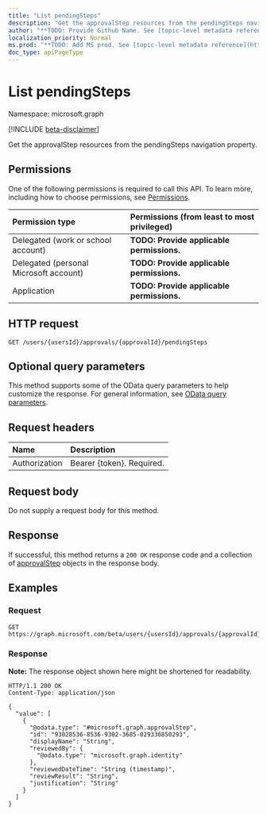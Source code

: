 ```yaml
---
title: "List pendingSteps"
description: "Get the approvalStep resources from the pendingSteps navigation property."
author: "**TODO: Provide Github Name. See [topic-level metadata reference](https://msgo.azurewebsites.net/add/document/guidelines/metadata.html#topic-level-metadata)**"
localization_priority: Normal
ms.prod: "**TODO: Add MS prod. See [topic-level metadata reference](https://msgo.azurewebsites.net/add/document/guidelines/metadata.html#topic-level-metadata)**"
doc_type: apiPageType
---
```


# List pendingSteps
Namespace: microsoft.graph

[!INCLUDE [beta-disclaimer](../../includes/beta-disclaimer.md)]

Get the approvalStep resources from the pendingSteps navigation property.

## Permissions
One of the following permissions is required to call this API. To learn more, including how to choose permissions, see [Permissions](/graph/permissions-reference).

|Permission type|Permissions (from least to most privileged)|
|:---|:---|
|Delegated (work or school account)|**TODO: Provide applicable permissions.**|
|Delegated (personal Microsoft account)|**TODO: Provide applicable permissions.**|
|Application|**TODO: Provide applicable permissions.**|

## HTTP request

<!-- {
  "blockType": "ignored"
}
-->
``` http
GET /users/{usersId}/approvals/{approvalId}/pendingSteps
```

## Optional query parameters
This method supports some of the OData query parameters to help customize the response. For general information, see [OData query parameters](/graph/query-parameters).

## Request headers
|Name|Description|
|:---|:---|
|Authorization|Bearer {token}. Required.|

## Request body
Do not supply a request body for this method.

## Response

If successful, this method returns a `200 OK` response code and a collection of [approvalStep](../resources/approvalstep.md) objects in the response body.

## Examples

### Request
<!-- {
  "blockType": "request",
  "name": "list_approvalstep"
}
-->
``` http
GET https://graph.microsoft.com/beta/users/{usersId}/approvals/{approvalId}/pendingSteps
```


### Response
**Note:** The response object shown here might be shortened for readability.
<!-- {
  "blockType": "response",
  "truncated": true,
  "@odata.type": "Collection(microsoft.graph.approvalStep)"
}
-->
``` http
HTTP/1.1 200 OK
Content-Type: application/json

{
  "value": [
    {
      "@odata.type": "#microsoft.graph.approvalStep",
      "id": "93028536-8536-9302-3685-029336850293",
      "displayName": "String",
      "reviewedBy": {
        "@odata.type": "microsoft.graph.identity"
      },
      "reviewedDateTime": "String (timestamp)",
      "reviewResult": "String",
      "justification": "String"
    }
  ]
}
```

